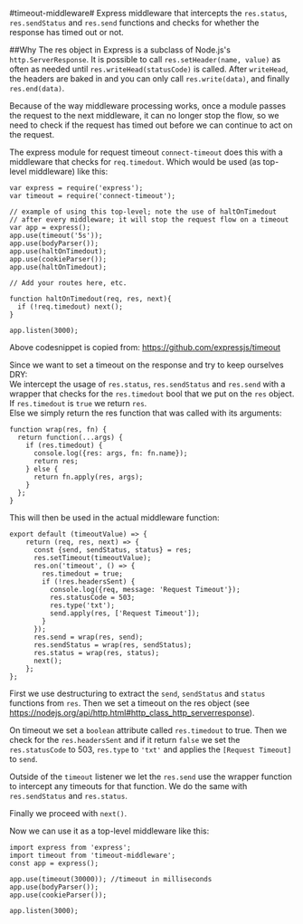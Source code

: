 #timeout-middleware#
Express middleware that intercepts the `res.status`, `res.sendStatus` and `res.send` functions and checks for whether the response has timed out or not.

##Why
The res object in Express is a subclass of Node.js's `http.ServerResponse`.
It is possible to call `res.setHeader(name, value)` as often as needed until `res.writeHead(statusCode)` is called.
After `writeHead`, the headers are baked in and you can only call `res.write(data)`, and finally `res.end(data)`.

Because of the way middleware processing works, once a module passes the request to the next middleware, it can no longer stop the flow, so we need to check if the request has timed out before we can continue to act on the request.

The express module for request timeout `connect-timeout` does this with a middleware that checks for `req.timedout`. 
Which would be used (as top-level middleware) like this:
```
var express = require('express');
var timeout = require('connect-timeout');

// example of using this top-level; note the use of haltOnTimedout
// after every middleware; it will stop the request flow on a timeout
var app = express();
app.use(timeout('5s'));
app.use(bodyParser());
app.use(haltOnTimedout);
app.use(cookieParser());
app.use(haltOnTimedout);

// Add your routes here, etc.

function haltOnTimedout(req, res, next){
  if (!req.timedout) next();
}

app.listen(3000);
```
Above codesnippet is copied from: https://github.com/expressjs/timeout  

Since we want to set a timeout on the response and try to keep ourselves DRY:  
We intercept the usage of `res.status`, `res.sendStatus` and `res.send` with a wrapper that checks for the `res.timedout` bool that we put on the `res` object.  
If `res.timedout` is `true` we return `res`.  
Else we simply return the res function that was called with its arguments:  
```
function wrap(res, fn) {
  return function(...args) {
    if (res.timedout) {
      console.log({res: args, fn: fn.name});
      return res;
    } else {
      return fn.apply(res, args);
    }
  };
}

```
This will then be used in the actual middleware function:  
```
export default (timeoutValue) => {
    return (req, res, next) => {
      const {send, sendStatus, status} = res;
      res.setTimeout(timeoutValue);
      res.on('timeout', () => {
        res.timedout = true;
        if (!res.headersSent) {
          console.log({req, message: 'Request Timeout'});
          res.statusCode = 503;
          res.type('txt');
          send.apply(res, ['Request Timeout']);
        }
      });
      res.send = wrap(res, send);
      res.sendStatus = wrap(res, sendStatus);
      res.status = wrap(res, status);
      next();
    };
};
```

First we use destructuring to extract the `send`, `sendStatus` and `status` functions from `res`.
Then we set a timeout on the res object (see https://nodejs.org/api/http.html#http_class_http_serverresponse).

On timeout we set a `boolean` attribute called `res.timedout` to true.
Then we check for the `res.headersSent` and if it return `false` we set the `res.statusCode` to 503, `res.type` to `'txt'` and applies the `[Request Timeout]` to `send`.

Outside of the `timeout` listener we let the `res.send` use the wrapper function to intercept any timeouts for that function. We do the same with `res.sendStatus` and `res.status`.

Finally we proceed with `next()`.

Now we can use it as a top-level middleware like this:
```
import express from 'express';
import timeout from 'timeout-middleware';
const app = express();

app.use(timeout(30000)); //timeout in milliseconds
app.use(bodyParser());
app.use(cookieParser());

app.listen(3000);
```
